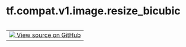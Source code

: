 <div itemscope itemtype="http://developers.google.com/ReferenceObject">
<meta itemprop="name" content="tf.compat.v1.image.resize_bicubic" />
<meta itemprop="path" content="Stable" />
</div>

# tf.compat.v1.image.resize_bicubic

<!-- Insert buttons and diff -->

<table class="tfo-notebook-buttons tfo-api nocontent" align="left">
<td>
  <a target="_blank" href="https://github.com/tensorflow/tensorflow/blob/r2.3/tensorflow/python/ops/image_ops_impl.py#L3914-L3924">
    <img src="https://www.tensorflow.org/images/GitHub-Mark-32px.png" />
    View source on GitHub
  </a>
</td>
</table>





<pre class="devsite-click-to-copy prettyprint lang-py tfo-signature-link">
<code>tf.compat.v1.image.resize_bicubic(
    images, size, align_corners=(False), name=None, half_pixel_centers=(False)
)
</code></pre>



<!-- Placeholder for "Used in" -->
